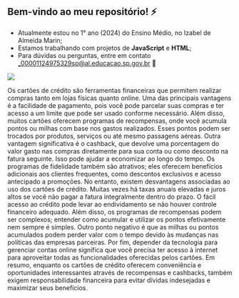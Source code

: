 ## Bem-vindo ao meu repositório! ⚡
- Atualmente estou no 1° ano (2024) do Ensino Médio, no Izabel de Almeida Marin;
- Estamos trabalhando com projetos de **JavaScript** e **HTML**;
- Para dúvidas ou perguntas, entre em contato _00001124975329sp@al.educacao.sp.gov.br 📩

![](https://media1.tenor.com/m/oHws3K2bKe0AAAAd/blue-lock-nagi-seishiro-blue-lock.gif)

Os cartões de crédito são ferramentas financeiras que permitem realizar compras tanto em lojas físicas quanto online. Uma das principais vantagens é a facilidade de pagamento, pois você pode parcelar suas compras e ter acesso a um limite que pode ser usado conforme necessário. Além disso, muitos cartões oferecem programas de recompensas, onde você acumula pontos ou milhas com base nos gastos realizados. Esses pontos podem ser trocados por produtos, serviços ou até mesmo passagens aéreas. Outra vantagem significativa é o cashback, que devolve uma porcentagem do valor gasto nas compras diretamente para sua conta ou como desconto na fatura seguinte. Isso pode ajudar a economizar ao longo do tempo. Os programas de fidelidade também são atrativos; eles oferecem benefícios adicionais aos clientes frequentes, como descontos exclusivos e acesso antecipado a promoções. No entanto, existem desvantagens associadas ao uso dos cartões de crédito. Muitas vezes há taxas anuais elevadas e juros altos se você não pagar a fatura integralmente dentro do prazo. O fácil acesso ao crédito pode levar ao endividamento se não houver controle financeiro adequado. Além disso, os programas de recompensas podem ser complexos; entender como acumular e utilizar os pontos efetivamente nem sempre é simples. Outro ponto negativo é que as milhas ou pontos acumulados podem perder valor com o tempo devido às mudanças nas políticas das empresas parceiras. Por fim, depender da tecnologia para gerenciar contas online significa que você precisa ter acesso à internet para aproveitar todas as funcionalidades oferecidas pelos cartões. Em resumo, enquanto os cartões de crédito oferecem conveniência e oportunidades interessantes através de recompensas e cashbacks, também exigem responsabilidade financeira para evitar dívidas indesejadas e maximizar seus benefícios.
